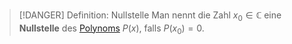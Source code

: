 > [!DANGER] Definition: Nullstelle
> Man nennt die Zahl $x_0 \in \mathbb{C}$ eine **Nullstelle** des [Polynoms](Polynom.md) $P(x)$, falls $P(x_0) = 0$.
